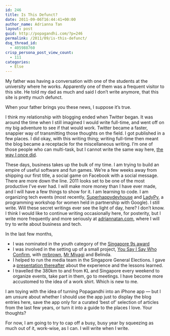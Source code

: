 ```yaml
---
id: 246
title: Is This Defunct?
date: 2011-09-06T16:44:41+00:00
author_name: Adrianna Tan
layout: post
guid: http://popagandhi.com/?p=246
permalink: /2011/09/is-this-defunct/
dsq_thread_id:
  - 405988760
crisp_persona_post_view_count:
  - 111
categories:
  - Else
---
```

My father was having a conversation with one of the students at the university where he works. Apparently one of them was a frequent visitor to this site. He told my dad as much and said I don&#8217;t write anymore, that this site is pretty much defunct.

When your father brings you these news, I suppose it&#8217;s true.

I think my relationship with blogging ended when Twitter began. It was around the time when I still imagined I would write full-time, and went off on my big adventure to see if that would work. Twitter became a faster, snappier way of transmitting those thoughts on the field. I got published in a few places. I did okay, with this writing thing; writing full-time then meant the blog became a receptacle for the miscellaneous writing. I&#8217;m one of those people who can multi-task, but I cannot write the same way here, [the way I once did](http://popagandhi.com/anotherlife).

These days, business takes up the bulk of my time. I am trying to build an empire of useful software and fun games. We&#8217;re a few weeks away from shipping our first title, a social game on Facebook with a social message. There are more down the line. 2011 looks set to be one of the most productive I&#8217;ve ever had. I will make more money than I have ever made, and I will have a few things to show for it. I am learning to code. I am organizing tech events (most recently, [Superhappydevhouse](http://superhappydevhouse.sg) and [LadyPy](http://ladypy.com), a programming workshop for women held in partnership with Google). I still write. Will these secret writings ever see the light of day, here? I don&#8217;t know. I think I would like to continue writing occasionally here, for posterity, but I write more frequently and more seriously at [adriannatan.com](http://adriannatan.com), where I will try to write about business and tech.

In the last few months,

  * I was nominated in the youth category of the [Singapore 9s award](http://sg.custom.yahoo.com/singapore9/youth)
  * I was involved in the setting up of a small project, [You Say I Say Who Confirm](http://www.yousayisaywhoconfirm.sg/), with [mrbrown](http://mrbrown.com), [Mr Miyagi](http://miyagi.sg) and Belinda.
  * I helped to run the media team in the Singapore General Elections. I gave a [presentation thereafter](http://www.slideshare.net/skinnylatte/whats-kate-spade-got-to-do-with-it-social-media-at-sgelections-2011) about the experience and the lessons learned.
  * I travelled the 380km to and from KL and Singapore every weekend to organize events, take part in them, go to meetings. I have become more accustomed to the idea of a work shirt. Which is new to me.

I am toying with the idea of turning Popagandhi into an iPhone app — but I am unsure about whether I should use the app just to display the blog entries here, save the app only for a curated &#8216;best of&#8217; selection of articles from the last few years, or turn it into a guide to the places I love. Your thoughts?

For now, I am going to try to cap off a busy, busy year by squeezing as much out of it, work-wise, as I can. I will write when I write.
